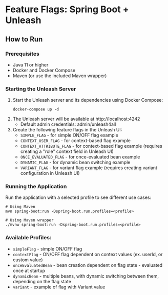 # Feature Flags: Spring Boot + Unleash

## How to Run

### Prerequisites
- Java 11 or higher
- Docker and Docker Compose
- Maven (or use the included Maven wrapper)

### Starting the Unleash Server
1. Start the Unleash server and its dependencies using Docker Compose:
   ```
   docker-compose up -d
   ```
2. The Unleash server will be available at http://localhost:4242
   - Default admin credentials: admin/unleash4all
3. Create the following feature flags in the Unleash UI:
   - `SIMPLE_FLAG` - for simple ON/OFF flag example
   - `CONTEXT_USER_FLAG` - for context-based flag example
   - `CONTEXT_ATTRIBUTE_FLAG` - for context-based flag example (requires creating a "role" context field in Unleash UI)
   - `ONCE_EVALUATED_FLAG` - for once-evaluated bean example
   - `DYNAMIC_FLAG` - for dynamic bean switching example
   - `VARIANT_FLAG` - for variant flag example (requires creating variant configuration in Unleash UI)

### Running the Application
Run the application with a selected profile to see different use cases:

```
# Using Maven
mvn spring-boot:run -Dspring-boot.run.profiles=<profile>

# Using Maven wrapper
./mvnw spring-boot:run -Dspring-boot.run.profiles=<profile>
```

### Available Profiles:
- `simpleFlag` - simple ON/OFF flag
- `contextFlag` - ON/OFF flag dependent on context values (ex. userId, or custom value)
- `onceEvaluatedBean` - bean creation dependent on flag state - evaluated once at startup
- `dynamicBean` - multiple beans, with dynamic switching between them, depending on the flag state
- `variant` - example of flag with Variant value
